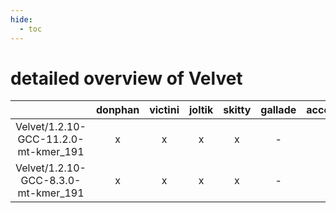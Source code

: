 ```yaml
---
hide:
  - toc
---
```


detailed overview of Velvet
===========================

| |donphan|victini|joltik|skitty|gallade|accelgor|swalot|doduo|
| :---: | :---: | :---: | :---: | :---: | :---: | :---: | :---: | :---: |
|Velvet/1.2.10-GCC-11.2.0-mt-kmer_191|x|x|x|x|-|x|x|x|
|Velvet/1.2.10-GCC-8.3.0-mt-kmer_191|x|x|x|x|-|-|-|x|
